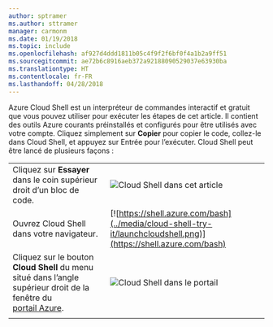 ```yaml
---
author: sptramer
ms.author: sttramer
manager: carmonm
ms.date: 01/19/2018
ms.topic: include
ms.openlocfilehash: af927d4ddd1811b05c4f9f2f6bf0f4a1b2a9ff51
ms.sourcegitcommit: ae72b6c8916aeb372a92188090529037e63930ba
ms.translationtype: HT
ms.contentlocale: fr-FR
ms.lasthandoff: 04/28/2018
---
```

Azure Cloud Shell est un interpréteur de commandes interactif et gratuit que vous pouvez utiliser pour exécuter les étapes de cet article. Il contient des outils Azure courants préinstallés et configurés pour être utilisés avec votre compte. Cliquez simplement sur **Copier** pour copier le code, collez-le dans Cloud Shell, et appuyez sur Entrée pour l’exécuter.  Cloud Shell peut être lancé de plusieurs façons :

|  |   |
|-----------------------------------------------|---|
| Cliquez sur **Essayer** dans le coin supérieur droit d’un bloc de code. | ![Cloud Shell dans cet article](../media/cloud-shell-try-it/cli-try-it.png) |
| Ouvrez Cloud Shell dans votre navigateur. | [![https://shell.azure.com/bash](../media/cloud-shell-try-it/launchcloudshell.png)](https://shell.azure.com/bash) |
| Cliquez sur le bouton **Cloud Shell** du menu situé dans l’angle supérieur droit de la fenêtre du [portail Azure](https://portal.azure.com). |    ![Cloud Shell dans le portail](../media/cloud-shell-try-it/cloud-shell-menu.png) |
|  |  |

